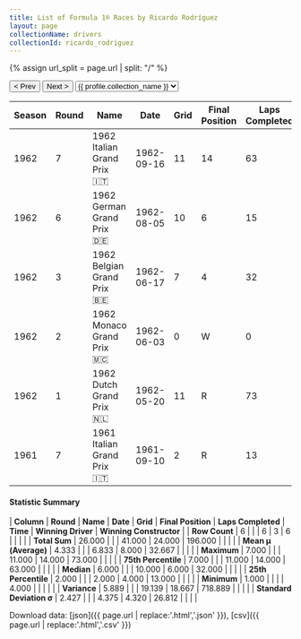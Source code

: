 ```yaml
---
title: List of Formula 1® Races by Ricardo Rodríguez
layout: page
collectionName: drivers
collectionId: ricardo_rodriguez
---
```


{% assign url_split = page.url | split: "/" %}
<div id="collection-navigation">
<button onclick="selector.options[selector.selectedIndex-1].value && (window.location = selector.options[selector.selectedIndex-1].value);">&lt; Prev</button>
<button onclick="selector.options[selector.selectedIndex+1].value && (window.location = selector.options[selector.selectedIndex+1].value);">Next &gt;</button>
<select id="selector" onchange="this.options[this.selectedIndex].value && (window.location = this.options[this.selectedIndex].value);">
  {% for collectionId in site.data[page.collectionName].refs %}
    {% if collectionId == page.collectionId %}
      {% assign selected = "selected" %}
    {% else %}
      {% assign selected = "" %}
    {% endif %}
    {% assign profile = site.data[page.collectionName][collectionId].profile %}
    <option value="/f1/{{ page.collectionName }}/{{ collectionId }}/{{ url_split[4] }}" {{ selected }}>{{ profile.collection_name }}</option>
  {% endfor %}
</select>
</div>

| Season | Round | Name | Date | Grid | Final Position | Laps Completed | Time | Winning Driver | Winning Constructor |
|--|--|--|--|--|--|--|--|--|--|
| 1962 | 7 | 1962 Italian Grand Prix 🇮🇹 | 1962-09-16 | 11 | 14 | 63 |   | Graham Hill 🇬🇧 | BRM 🇬🇧 |
| 1962 | 6 | 1962 German Grand Prix 🇩🇪 | 1962-08-05 | 10 | 6 | 15 | +1:23.8 | Graham Hill 🇬🇧 | BRM 🇬🇧 |
| 1962 | 3 | 1962 Belgian Grand Prix 🇧🇪 | 1962-06-17 | 7 | 4 | 32 | +2:06.6 | Jim Clark 🇬🇧 | Lotus-Climax 🇬🇧 |
| 1962 | 2 | 1962 Monaco Grand Prix 🇲🇨 | 1962-06-03 | 0 | W | 0 |   | Bruce McLaren 🇳🇿 | Cooper-Climax 🇬🇧 |
| 1962 | 1 | 1962 Dutch Grand Prix 🇳🇱 | 1962-05-20 | 11 | R | 73 |   | Graham Hill 🇬🇧 | BRM 🇬🇧 |
| 1961 | 7 | 1961 Italian Grand Prix 🇮🇹 | 1961-09-10 | 2 | R | 13 |   | Phil Hill 🇺🇸 | Ferrari 🇮🇹 |

#### Statistic Summary

| **Column** | **Round** | **Name** | **Date** | **Grid** | **Final Position** | **Laps Completed** | **Time** | **Winning Driver** | **Winning Constructor** |
| **Row Count** | 6 |  |  | 6 | 3 | 6 |  |  |  |
| **Total Sum** | 26.000 |  |  | 41.000 | 24.000 | 196.000 |  |  |  |
| **Mean μ (Average)** | 4.333 |  |  | 6.833 | 8.000 | 32.667 |  |  |  |
| **Maximum** | 7.000 |  |  | 11.000 | 14.000 | 73.000 |  |  |  |
| **75th Percentile** | 7.000 |  |  | 11.000 | 14.000 | 63.000 |  |  |  |
| **Median** | 6.000 |  |  | 10.000 | 6.000 | 32.000 |  |  |  |
| **25th Percentile** | 2.000 |  |  | 2.000 | 4.000 | 13.000 |  |  |  |
| **Minimum** | 1.000 |  |  |  | 4.000 |  |  |  |  |
| **Variance** | 5.889 |  |  | 19.139 | 18.667 | 718.889 |  |  |  |
| **Standard Deviation σ** | 2.427 |  |  | 4.375 | 4.320 | 26.812 |  |  |  |

Download data: [json]({{ page.url | replace:'.html','.json' }}), [csv]({{ page.url | replace:'.html','.csv' }})
